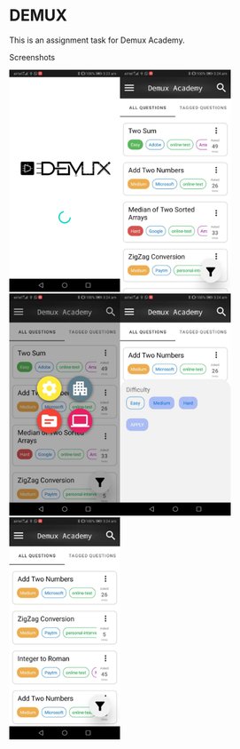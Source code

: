 # DEMUX

This is an assignment task for Demux Academy. 

Screenshots

<img src="https://github.com/anubhav11march/anubhav11march.github.io/blob/master/d0.jpeg" width="200" height="400" /><img src="https://github.com/anubhav11march/anubhav11march.github.io/blob/master/d1.jpeg" width="200" height="400" /><img src="https://github.com/anubhav11march/anubhav11march.github.io/blob/master/d2.jpeg" width="200" height="400" /><img src="https://github.com/anubhav11march/anubhav11march.github.io/blob/master/d3.jpeg" width="200" height="400" /><img src="https://github.com/anubhav11march/anubhav11march.github.io/blob/master/d4.jpeg" width="200" height="400" />
